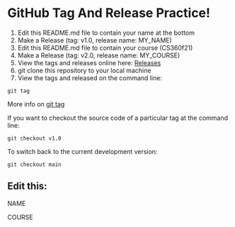 # GitHub Tag And Release Practice!

1. Edit this README.md file to contain your name at the bottom
2. Make a Release (tag: v1.0, release name: MY_NAME)
3. Edit this README.md file to contain your course (CS360f21)
4. Make a Release (tag: v2.0, release name: MY_COURSE)
5. View the tags and releases online here: [Releases](../../releases)
6. git clone this repository to your local machine
7. View the tags and released on the command line:
``` 
git tag
```
More info on [git tag](https://www.freecodecamp.org/news/git-tag-explained-how-to-add-remove/)

If you want to checkout the source code of a particular tag at the command line:
```
git checkout v1.0
```

To switch back to the current development version:
```
git checkout main
```

## Edit this:

NAME

COURSE
